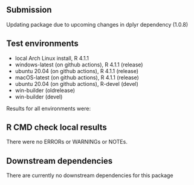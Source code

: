 ## Submission
Updating package due to upcoming changes in dplyr dependency (1.0.8)

## Test environments
* local Arch Linux install, R 4.1.1
* windows-latest (on github actions), R 4.1.1 (release)
* ubuntu 20.04 (on github actions), R 4.1.1 (release)
* macOS-latest (on github actions), R 4.1.1 (release)
* ubuntu 20.04 (on github actions), R-devel (devel)
* win-builder (oldrelease)
* win-builder (devel)
    
Results for all environments were:

## R CMD check local results
There were no ERRORs or WARNINGs or NOTEs.

## Downstream dependencies
There are currently no downstream dependencies for this package